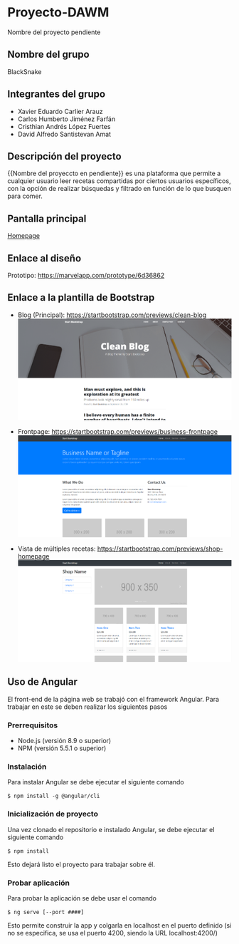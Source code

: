 # Proyecto-DAWM
Nombre del proyecto pendiente

## Nombre del grupo
BlackSnake

## Integrantes del grupo
* Xavier Eduardo Carlier Arauz
* Carlos Humberto Jiménez Farfán
* Cristhian Andrés López Fuertes
* David Alfredo Santistevan Amat

## Descripción del proyecto
{{Nombre del proyeccto en pendiente}} es una plataforma que permite a cualquier usuario leer recetas compartidas por ciertos usuarios específicos, con la opción de realizar búsquedas y filtrado en función de lo que busquen para comer. 

## Pantalla principal
[Homepage](Plantilla/startbootstrap-clean-blog-gh-pages/homepage.html)

## Enlace al diseño
Prototipo: https://marvelapp.com/prototype/6d36862

## Enlace a la plantilla de Bootstrap
* Blog (Principal): https://startbootstrap.com/previews/clean-blog
![](Plantilla/readmeimages/captura1.png)

* Frontpage: https://startbootstrap.com/previews/business-frontpage
![](Plantilla/readmeimages/captura2.png)

* Vista de múltiples recetas: https://startbootstrap.com/previews/shop-homepage
![](Plantilla/readmeimages/captura3.png)

## Uso de Angular
El front-end de la página web se trabajó con el framework Angular. Para trabajar en este se deben realizar los siguientes pasos

### Prerrequisitos

* Node.js (versión 8.9 o superior)
* NPM (versión 5.5.1 o superior)

### Instalación
Para instalar Angular se debe ejecutar el siguiente comando
```
$ npm install -g @angular/cli
```

### Inicialización de proyecto
Una vez clonado el repositorio e instalado Angular, se debe ejecutar el siguiente comando
```
$ npm install
```
Esto dejará listo el proyecto para trabajar sobre él.

### Probar aplicación
Para probar la aplicación se debe usar el comando
```
$ ng serve [--port ####]
```
Esto permite construir la app y colgarla en localhost en el puerto definido (si no se especifica, se usa el puerto 4200, siendo la URL localhost:4200/)

